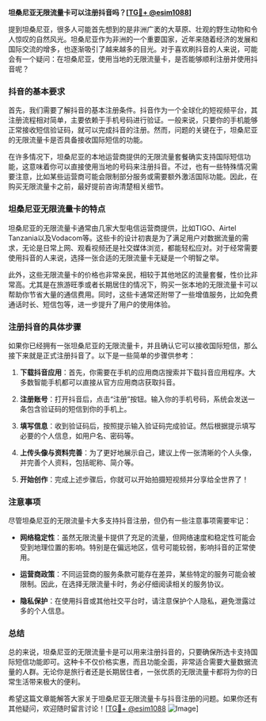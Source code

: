 **坦桑尼亚无限流量卡可以注册抖音吗？[[TG💪+ @esim1088](https://t.me/s/esim1088)]**

提到坦桑尼亚，很多人可能首先想到的是非洲广袤的大草原、壮观的野生动物和令人惊叹的自然风光。坦桑尼亚作为非洲的一个重要国家，近年来随着经济的发展和国际交流的增多，也逐渐吸引了越来越多的目光。对于喜欢刷抖音的人来说，可能会有一个疑问：在坦桑尼亚，使用当地的无限流量卡，是否能够顺利注册并使用抖音呢？

### 抖音的基本要求

首先，我们需要了解抖音的基本注册条件。抖音作为一个全球化的短视频平台，其注册流程相对简单，主要依赖于手机号码进行验证。一般来说，只要你的手机能够正常接收短信验证码，就可以完成抖音的注册。然而，问题的关键在于，坦桑尼亚的无限流量卡是否具备接收国际短信的功能。

在许多情况下，坦桑尼亚的本地运营商提供的无限流量套餐确实支持国际短信功能，这意味着你可以直接使用当地的号码来注册抖音。不过，也有一些特殊情况需要注意，比如某些运营商可能会限制部分服务或需要额外激活国际功能。因此，在购买无限流量卡之前，最好提前咨询清楚相关细节。

### 坦桑尼亚无限流量卡的特点

坦桑尼亚的无限流量卡通常由几家大型电信运营商提供，比如TIGO、Airtel Tanzania以及Vodacom等。这些卡的设计初衷是为了满足用户对数据流量的需求，无论是日常上网、观看视频还是社交媒体浏览，都能轻松应对。对于经常需要使用抖音的人来说，选择一张合适的无限流量卡无疑是一个明智之举。

此外，这些无限流量卡的价格也非常亲民，相较于其他地区的流量套餐，性价比非常高。尤其是在旅游旺季或者长期居住的情况下，购买一张本地的无限流量卡可以帮助你节省大量的通信费用。同时，这些卡通常还附带了一些增值服务，比如免费通话时长、短信包等，进一步提升了用户的使用体验。

### 注册抖音的具体步骤

如果你已经拥有一张坦桑尼亚的无限流量卡，并且确认它可以接收国际短信，那么接下来就是正式注册抖音了。以下是一些简单的步骤供参考：

1. **下载抖音应用**：首先，你需要在手机的应用商店搜索并下载抖音应用程序。大多数智能手机都可以直接从官方应用商店获取抖音。
   
2. **注册账号**：打开抖音后，点击“注册”按钮。输入你的手机号码，系统会发送一条包含验证码的短信到你的手机上。

3. **填写信息**：收到验证码后，按照提示输入验证码完成验证。然后根据提示填写必要的个人信息，如用户名、密码等。

4. **上传头像与资料完善**：为了更好地展示自己，建议上传一张清晰的个人头像，并完善个人资料，包括昵称、简介等。

5. **开始创作**：完成上述步骤后，你就可以开始拍摄短视频并分享给全世界了！

### 注意事项

尽管坦桑尼亚的无限流量卡大多支持抖音注册，但仍有一些注意事项需要牢记：

- **网络稳定性**：虽然无限流量卡提供了充足的流量，但网络速度和稳定性可能会受到地理位置的影响。特别是在偏远地区，信号可能较弱，影响抖音的正常使用。
  
- **运营商政策**：不同运营商的服务条款可能存在差异，某些特定的服务可能会被限制。因此，在选择无限流量卡时，务必仔细阅读相关的服务协议。

- **隐私保护**：在使用抖音或其他社交平台时，请注意保护个人隐私，避免泄露过多的个人信息。

### 总结

总的来说，坦桑尼亚的无限流量卡是可以用来注册抖音的，只要确保所选卡支持国际短信功能即可。这种卡不仅价格实惠，而且功能全面，非常适合需要大量数据流量的人群。无论你是旅行者还是长期居住者，一张优质的无限流量卡都将为你的日常生活带来极大的便利。

希望这篇文章能解答大家关于坦桑尼亚无限流量卡与抖音注册的问题。如果你还有其他疑问，欢迎随时留言讨论！[[TG💪+ @esim1088](https://t.me/s/esim1088) ![Image](https://i.postimg.cc/4NQfJmqS/Snipaste-2025-05-13-00-14-12.png)]